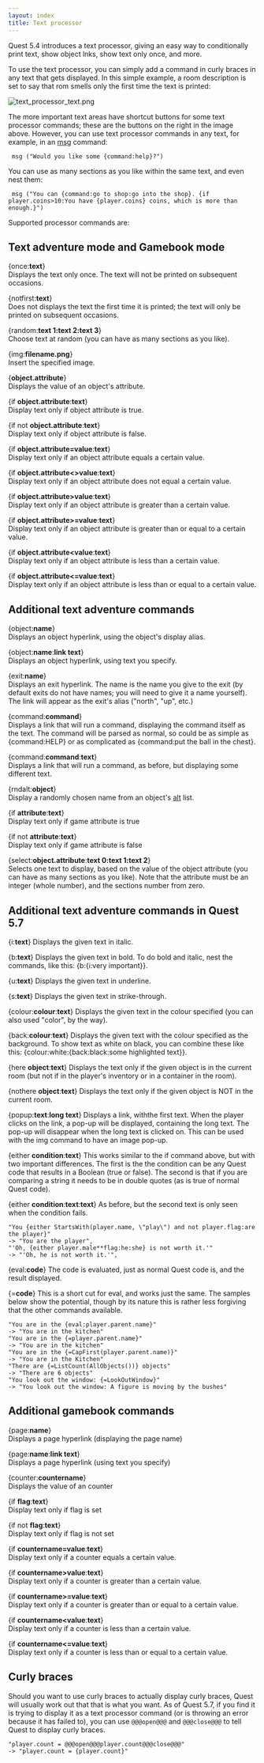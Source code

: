 ```yaml
---
layout: index
title: Text processor
---
```


Quest 5.4 introduces a text processor, giving an easy way to conditionally print text, show object lnks, show text only once, and more.

To use the text processor, you can simply add a command in curly braces in any text that gets displayed. In this simple example, a room description is set to say that rom smells only the first time the text is printed:

![](text_processor_text.png "text_processor_text.png")

The more important text areas have shortcut buttons for some text processor commands; these are the buttons on the right in the image above. However, you can use text processor commands in any text, for example, in an [msg](scripts/msg.html) command:

     msg ("Would you like some {command:help}?")

You can use as many sections as you like within the same text, and even nest them:

     msg ("You can {command:go to shop:go into the shop}. {if player.coins>10:You have {player.coins} coins, which is more than enough.}")

Supported processor commands are:

Text adventure mode and Gamebook mode
-------------------------------------

{once:**text**}  
Displays the text only once. The text will not be printed on subsequent occasions.

{notfirst:**text**}  
Does not displays the text the first time it is printed; the text will only be printed on subsequent occasions.

{random:**text 1:text 2:text 3**}  
Choose text at random (you can have as many sections as you like).

{img:**filename.png**}  
Insert the specified image.

{**object.attribute**}  
Displays the value of an object's attribute.

{if **object.attribute**:**text**}  
Display text only if object attribute is true.

{if not **object.attribute**:**text**}  
Display text only if object attribute is false.

{if **object.attribute=value**:**text**}  
Display text only if an object attribute equals a certain value.

{if **object.attribute\<\>value**:**text**}  
Display text only if an object attribute does not equal a certain value.

{if **object.attribute\>value**:**text**}  
Display text only if an object attribute is greater than a certain value.

{if **object.attribute\>=value**:**text**}  
Display text only if an object attribute is greater than or equal to a certain value.

{if **object.attribute\<value**:**text**}  
Display text only if an object attribute is less than a certain value.

{if **object.attribute\<=value**:**text**}  
Display text only if an object attribute is less than or equal to a certain value.

Additional text adventure commands
----------------------------------

{object:**name**}  
Displays an object hyperlink, using the object's display alias.

{object:**name**:**link text**}  
Displays an object hyperlink, using text you specify.

{exit:**name**}  
Displays an exit hyperlink. The name is the name you give to the exit (by default exits do not have names; you will need to give it a name yourself). The link will appear as the exit's alias ("north", "up", etc.)

{command:**command**}  
Displays a link that will run a command, displaying the command itself as the text. The command will be parsed as normal, so could be as simple as {command:HELP} or as complicated as {command:put the ball in the chest}.

{command:**command**:**text**}  
Displays a link that will run a command, as before, but displaying some different text.

{rndalt:**object**}  
Display a randomly chosen name from an object's [alt](attributes/alt.html) list.

{if **attribute**:**text**}  
Display text only if game attribute is true

{if not **attribute**:**text**}  
Display text only if game attribute is false

{select:**object.attribute**:**text 0:text 1:text 2**}  
Selects one text to display, based on the value of the object attribute (you can have as many sections as you like). Note that the attribute must be an integer (whole number), and the sections number from zero.



Additional text adventure commands in Quest 5.7
-----------------------------------------------

{i:**text**}
Displays the given text in italic.

{b:**text**}
Displays the given text in bold. To do bold and italic, nest the commands, like this: {b:{i:very important}}.

{u:**text**}
Displays the given text in underline.

{s:**text**}
Displays the given text in strike-through.


{colour:**colour**:**text**}
Displays the given text in the colour specified (you can also used "color", by the way).

{back:**colour**:**text**}
Displays the given text with the colour specified as the background. To show text as white on black, you can combine these like this: {colour:white:{back:black:some highlighted text}}.


{here **object**:**text**}
Displays the text only if the given object is in the current room (but not if in the player's inventory or in a container in the room).

{nothere **object**:**text**}
Displays the text only if the given object is NOT in the current room.

{popup:**text**:**long text**}
Displays a link, withthe first text. When the player clicks on the link, a pop-up will be displayed, containing the long text. The pop-up will disappear when the long text is clicked on. This can be used with the img command to have an image pop-up.


{either **condition**:**text**}
This works similar to the if command above, but with two important differences. The first is the the condition can be any Quest code that results in a Boolean (true or false). The second is that if you are comparing a string it needs to be in double quotes (as is true of normal Quest code).

{either **condition**:**text**:**text**}
As before, but the second text is only seen when the condition fails.

    "You {either StartsWith(player.name, \"play\") and not player.flag:are the player}"
    -> "You are the player",
    "'Oh, {either player.male**flag:he:she} is not worth it.'"
    -> "'Oh, he is not worth it.'",

 
{eval:**code**}
The code is evaluated, just as normal Quest code is, and the result displayed.

{=**code**}
This is a short cut for eval, and works just the same. The samples below show the potential, though by its nature this is rather less forgiving that the other commands available.

    "You are in the {eval:player.parent.name}"
    -> "You are in the kitchen"
    "You are in the {=player.parent.name}"
    -> "You are in the kitchen"
    "You are in the {=CapFirst(player.parent.name)}"
    -> "You are in the Kitchen"
    "There are {=ListCount(AllObjects())} objects"
    -> "There are 6 objects"
    "You look out the window: {=LookOutWindow}"
    -> "You look out the window: A figure is moving by the bushes"

 



Additional gamebook commands
----------------------------

{page:**name**}  
Displays a page hyperlink (displaying the page name)

{page:**name**:**link text**}  
Displays a page hyperlink (using text you specify)

{counter:**countername**}  
Displays the value of an counter

{if **flag**:**text**}  
Display text only if flag is set

{if not **flag**:**text**}  
Display text only if flag is not set

{if **countername=value**:**text**}  
Display text only if a counter equals a certain value.

{if **countername\>value**:**text**}  
Display text only if a counter is greater than a certain value.

{if **countername\>=value**:**text**}  
Display text only if a counter is greater than or equal to a certain value.

{if **countername\<value**:**text**}  
Display text only if a counter is less than a certain value.

{if **countername\<=value**:**text**}  
Display text only if a counter is less than or equal to a certain value.


Curly braces
------------

Should you want to use curly braces to actually display curly braces, Quest will usually work out that that is what you want. As of Quest 5.7, if you find it is trying to display it as a text processor command (or is throwing an error because it has failed to), you can use `@@@open@@@` and `@@@close@@@` to tell Quest to display curly braces.

    "player.count = @@@open@@@player.count@@@close@@@"
    -> "player.count = {player.count}"

